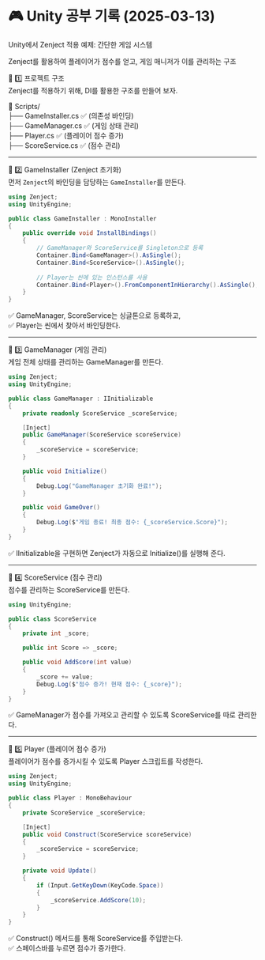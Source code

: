 # 🎮 Unity 공부 기록 (2025-03-13)

 Unity에서 Zenject 적용 예제: 간단한 게임 시스템

Zenject를 활용하여 플레이어가 점수를 얻고, 게임 매니저가 이를 관리하는 구조  

📌 1️⃣ 프로젝트 구조  
Zenject를 적용하기 위해, DI를 활용한 구조를 만들어 보자.  

📂 Scripts/  
├── GameInstaller.cs ✅ (의존성 바인딩)  
├── GameManager.cs ✅ (게임 상태 관리)  
├── Player.cs ✅ (플레이어 점수 증가)  
├── ScoreService.cs ✅ (점수 관리)  

---
📌 2️⃣ GameInstaller (Zenject 초기화)  
먼저 `Zenject`의 바인딩을 담당하는 `GameInstaller`를 만든다.  
```csharp
using Zenject;
using UnityEngine;

public class GameInstaller : MonoInstaller
{
    public override void InstallBindings()
    {
        // GameManager와 ScoreService를 Singleton으로 등록
        Container.Bind<GameManager>().AsSingle();
        Container.Bind<ScoreService>().AsSingle();
        
        // Player는 씬에 있는 인스턴스를 사용
        Container.Bind<Player>().FromComponentInHierarchy().AsSingle();
    }
}

```
✅ GameManager, ScoreService는 싱글톤으로 등록하고,  
✅ Player는 씬에서 찾아서 바인딩한다.  

---
📌 3️⃣ GameManager (게임 관리)  
게임 전체 상태를 관리하는 GameManager를 만든다.  
```csharp
using Zenject;
using UnityEngine;

public class GameManager : IInitializable
{
    private readonly ScoreService _scoreService;

    [Inject]
    public GameManager(ScoreService scoreService)
    {
        _scoreService = scoreService;
    }

    public void Initialize()
    {
        Debug.Log("GameManager 초기화 완료!");
    }

    public void GameOver()
    {
        Debug.Log($"게임 종료! 최종 점수: {_scoreService.Score}");
    }
}
```
✅ IInitializable을 구현하면 Zenject가 자동으로 Initialize()를 실행해 준다.  

---
📌 4️⃣ ScoreService (점수 관리)  
점수를 관리하는 ScoreService를 만든다.  
```csharp
using UnityEngine;

public class ScoreService
{
    private int _score;

    public int Score => _score;

    public void AddScore(int value)
    {
        _score += value;
        Debug.Log($"점수 증가! 현재 점수: {_score}");
    }
}

```
✅ GameManager가 점수를 가져오고 관리할 수 있도록 ScoreService를 따로 관리한다.

---
📌 5️⃣ Player (플레이어 점수 증가)  
플레이어가 점수를 증가시킬 수 있도록 Player 스크립트를 작성한다.  
```csharp
using Zenject;
using UnityEngine;

public class Player : MonoBehaviour
{
    private ScoreService _scoreService;

    [Inject]
    public void Construct(ScoreService scoreService)
    {
        _scoreService = scoreService;
    }

    private void Update()
    {
        if (Input.GetKeyDown(KeyCode.Space))
        {
            _scoreService.AddScore(10);
        }
    }
}

```
✅ Construct() 메서드를 통해 ScoreService를 주입받는다.  
✅ 스페이스바를 누르면 점수가 증가한다.  
